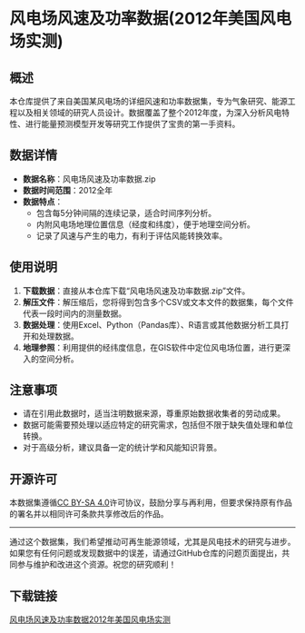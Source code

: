 # 风电场风速及功率数据(2012年美国风电场实测)

## 概述

本仓库提供了来自美国某风电场的详细风速和功率数据集，专为气象研究、能源工程以及相关领域的研究人员设计。数据覆盖了整个2012年度，为深入分析风电特性、进行能量预测模型开发等研究工作提供了宝贵的第一手资料。

## 数据详情

- **数据名称**：风电场风速及功率数据.zip
- **数据时间范围**：2012全年
- **数据特点**：
    - 包含每5分钟间隔的连续记录，适合时间序列分析。
    - 内附风电场地理位置信息（经度和纬度），便于地理空间分析。
    - 记录了风速与产生的电力，有利于评估风能转换效率。
    
## 使用说明

1. **下载数据**：直接从本仓库下载“风电场风速及功率数据.zip”文件。
2. **解压文件**：解压缩后，您将得到包含多个CSV或文本文件的数据集，每个文件代表一段时间内的测量数据。
3. **数据处理**：使用Excel、Python（Pandas库）、R语言或其他数据分析工具打开和处理数据。
4. **地理参照**：利用提供的经纬度信息，在GIS软件中定位风电场位置，进行更深入的空间分析。
   
## 注意事项

- 请在引用此数据时，适当注明数据来源，尊重原始数据收集者的劳动成果。
- 数据可能需要预处理以适应特定的研究需求，包括但不限于缺失值处理和单位转换。
- 对于高级分析，建议具备一定的统计学和风能知识背景。

## 开源许可

本数据集遵循[CC BY-SA 4.0](https://creativecommons.org/licenses/by-sa/4.0/)许可协议，鼓励分享与再利用，但要求保持原有作品的署名并以相同许可条款共享修改后的作品。

---

通过这个数据集，我们希望推动可再生能源领域，尤其是风电技术的研究与进步。如果您有任何问题或发现数据中的误差，请通过GitHub仓库的问题页面提出，共同参与维护和改进这个资源。祝您的研究顺利！

## 下载链接

[风电场风速及功率数据2012年美国风电场实测](https://pan.quark.cn/s/e43a30e70f35)